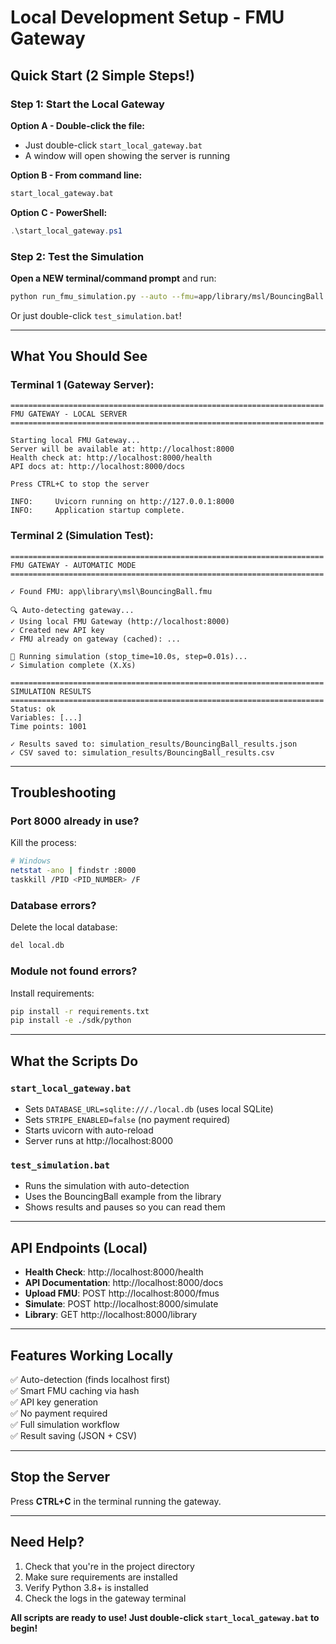 # Local Development Setup - FMU Gateway

## Quick Start (2 Simple Steps!)

### Step 1: Start the Local Gateway

**Option A - Double-click the file:**
- Just double-click `start_local_gateway.bat`
- A window will open showing the server is running

**Option B - From command line:**
```bash
start_local_gateway.bat
```

**Option C - PowerShell:**
```powershell
.\start_local_gateway.ps1
```

### Step 2: Test the Simulation

**Open a NEW terminal/command prompt** and run:
```bash
python run_fmu_simulation.py --auto --fmu=app/library/msl/BouncingBall.fmu
```

Or just double-click `test_simulation.bat`!

---

## What You Should See

### Terminal 1 (Gateway Server):
```
======================================================================
FMU GATEWAY - LOCAL SERVER
======================================================================

Starting local FMU Gateway...
Server will be available at: http://localhost:8000
Health check at: http://localhost:8000/health
API docs at: http://localhost:8000/docs

Press CTRL+C to stop the server

INFO:     Uvicorn running on http://127.0.0.1:8000
INFO:     Application startup complete.
```

### Terminal 2 (Simulation Test):
```
======================================================================
FMU GATEWAY - AUTOMATIC MODE
======================================================================

✓ Found FMU: app\library\msl\BouncingBall.fmu

🔍 Auto-detecting gateway...
✓ Using local FMU Gateway (http://localhost:8000)
✓ Created new API key
✓ FMU already on gateway (cached): ...

🚀 Running simulation (stop_time=10.0s, step=0.01s)...
✓ Simulation complete (X.Xs)

======================================================================
SIMULATION RESULTS
======================================================================
Status: ok
Variables: [...]
Time points: 1001

✓ Results saved to: simulation_results/BouncingBall_results.json
✓ CSV saved to: simulation_results/BouncingBall_results.csv
```

---

## Troubleshooting

### Port 8000 already in use?
Kill the process:
```bash
# Windows
netstat -ano | findstr :8000
taskkill /PID <PID_NUMBER> /F
```

### Database errors?
Delete the local database:
```bash
del local.db
```

### Module not found errors?
Install requirements:
```bash
pip install -r requirements.txt
pip install -e ./sdk/python
```

---

## What the Scripts Do

### `start_local_gateway.bat`
- Sets `DATABASE_URL=sqlite:///./local.db` (uses local SQLite)
- Sets `STRIPE_ENABLED=false` (no payment required)
- Starts uvicorn with auto-reload
- Server runs at http://localhost:8000

### `test_simulation.bat`
- Runs the simulation with auto-detection
- Uses the BouncingBall example from the library
- Shows results and pauses so you can read them

---

## API Endpoints (Local)

- **Health Check**: http://localhost:8000/health
- **API Documentation**: http://localhost:8000/docs
- **Upload FMU**: POST http://localhost:8000/fmus
- **Simulate**: POST http://localhost:8000/simulate
- **Library**: GET http://localhost:8000/library

---

## Features Working Locally

✅ Auto-detection (finds localhost first)  
✅ Smart FMU caching via hash  
✅ API key generation  
✅ No payment required  
✅ Full simulation workflow  
✅ Result saving (JSON + CSV)  

---

## Stop the Server

Press **CTRL+C** in the terminal running the gateway.

---

## Need Help?

1. Check that you're in the project directory
2. Make sure requirements are installed
3. Verify Python 3.8+ is installed
4. Check the logs in the gateway terminal

**All scripts are ready to use! Just double-click `start_local_gateway.bat` to begin!**

